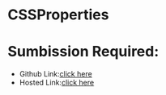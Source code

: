 # CSSProperties
# Sumbission Required:
- Github Link:[click here](https://github.com/namishagurunani/CSSProperties)
- Hosted Link:[click here]()
